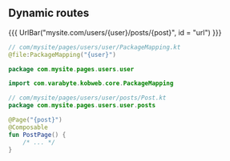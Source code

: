 ## <span data-id="title">Dynamic routes</span>

{{{ UrlBar("mysite.com/users/{user}/posts/{post}", id = "url") }}}

```kotlin 2 [user]
// com/mysite/pages/users/user/PackageMapping.kt
@file:PackageMapping("{user}")

package com.mysite.pages.users.user

import com.varabyte.kobweb.core.PackageMapping
```

```kotlin 4 [post]
// com/mysite/pages/users/user/posts/Post.kt
package com.mysite.pages.users.user.posts

@Page("{post}")
@Composable
fun PostPage() {
    /* ... */
}
```
